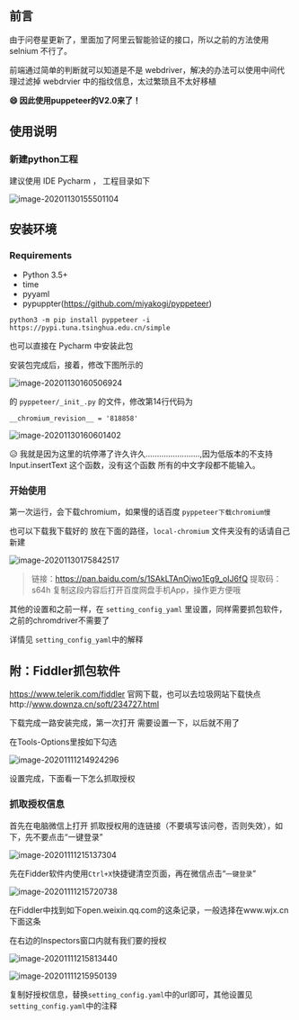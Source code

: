 ## 前言

由于问卷星更新了，里面加了阿里云智能验证的接口，所以之前的方法使用 selnium 不行了。

前端通过简单的判断就可以知道是不是 webdriver，解决的办法可以使用中间代理过滤掉 webdrvier 中的指纹信息，太过繁琐且不太好移植

**:smile: 因此使用puppeteer的V2.0来了！**



## 使用说明

###  新建python工程

建议使用 IDE Pycharm ， 工程目录如下

![image-20201130155501104](https://gitee.com/ma_tung_zhou/imageuse1/raw/master/imgg/20201130161359.png)



## 安装环境

### Requirements

- Python 3.5+
- time
- pyyaml
- pypuppter(https://github.com/miyakogi/pyppeteer)

```
python3 -m pip install pyppeteer -i https://pypi.tuna.tsinghua.edu.cn/simple
```

也可以直接在 Pycharm 中安装此包

安装包完成后，接着，修改下图所示的

![image-20201130160506924](https://gitee.com/ma_tung_zhou/imageuse1/raw/master/imgg/20201130161357.png)

的  `pyppeteer/_init_.py` 的文件，修改第14行代码为 

```
__chromium_revision__ = '818858'
```

![image-20201130160601402](https://gitee.com/ma_tung_zhou/imageuse1/raw/master/imgg/20201130161355.png)

😥 我就是因为这里的坑停滞了许久许久……………………,因为低版本的不支持Input.insertText 这个函数，没有这个函数 所有的中文字段都不能输入。

### 开始使用

第一次运行，会下载chromium，如果慢的话百度 `pyppeteer下载chromium慢`

也可以下载我下载好的 放在下面的路径，`local-chromium` 文件夹没有的话请自己新建

![image-20201130175842517](https://gitee.com/ma_tung_zhou/imageuse1/raw/master/imgg/20201130180242.png)



> 链接：https://pan.baidu.com/s/1SAkLTAnOjwo1Eg9_oIJ6fQ 
> 提取码：s64h 
> 复制这段内容后打开百度网盘手机App，操作更方便哦



其他的设置和之前一样，在 `setting_config_yaml` 里设置，同样需要抓包软件，之前的chromdriver不需要了

详情见 `setting_config_yaml`中的解释



## 附：Fiddler抓包软件

https://www.telerik.com/fiddler 官网下载，也可以去垃圾网站下载快点http://www.downza.cn/soft/234727.html

下载完成一路安装完成，第一次打开 需要设置一下，以后就不用了

在Tools-Options里按如下勾选

![image-20201111214924296](https://gitee.com/ma_tung_zhou/imageuse1/raw/master/imgg/image-20201111214924296.png)

设置完成，下面看一下怎么抓取授权

### 抓取授权信息

首先在电脑微信上打开 抓取授权用的连链接（不要填写该问卷，否则失效），如下，先不要点击“一键登录”

![image-20201111215137304](https://gitee.com/ma_tung_zhou/imageuse1/raw/master/imgg/image-20201111215813440.png)

先在Fidder软件内使用`Ctrl+X`快捷键清空页面，再在微信点击“`一键登录`”

![image-20201111215720738](https://gitee.com/ma_tung_zhou/imageuse1/raw/master/imgg/image-20201111215137304.png)

在Fiddler中找到如下open.weixin.qq.com的这条记录，一般选择在www.wjx.cn下面这条

在右边的Inspectors窗口内就有我们要的授权

![image-20201111215813440](https://gitee.com/ma_tung_zhou/imageuse1/raw/master/imgg/image-20201111215720738.png)

![image-20201111215950139](https://gitee.com/ma_tung_zhou/imageuse1/raw/master/imgg/image-20201111215950139.png)

复制好授权信息，替换`setting_config.yaml`中的url即可，其他设置见`setting_config.yaml`中的注释

